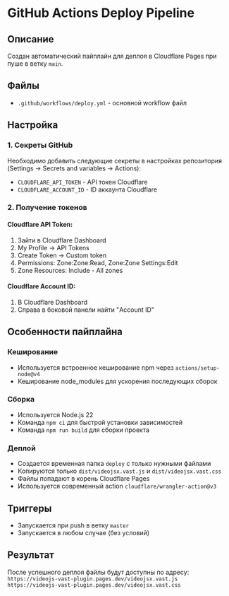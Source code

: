 # GitHub Actions Deploy Pipeline

## Описание
Создан автоматический пайплайн для деплоя в Cloudflare Pages при пуше в ветку `main`.

## Файлы
- `.github/workflows/deploy.yml` - основной workflow файл

## Настройка

### 1. Секреты GitHub
Необходимо добавить следующие секреты в настройках репозитория (Settings → Secrets and variables → Actions):

- `CLOUDFLARE_API_TOKEN` - API токен Cloudflare
- `CLOUDFLARE_ACCOUNT_ID` - ID аккаунта Cloudflare

### 2. Получение токенов

#### Cloudflare API Token:
1. Зайти в Cloudflare Dashboard
2. My Profile → API Tokens
3. Create Token → Custom token
4. Permissions: Zone:Zone:Read, Zone:Zone Settings:Edit
5. Zone Resources: Include - All zones

#### Cloudflare Account ID:
1. В Cloudflare Dashboard
2. Справа в боковой панели найти "Account ID"

## Особенности пайплайна

### Кеширование
- Используется встроенное кеширование npm через `actions/setup-node@v4`
- Кеширование node_modules для ускорения последующих сборок

### Сборка
- Используется Node.js 22
- Команда `npm ci` для быстрой установки зависимостей
- Команда `npm run build` для сборки проекта

### Деплой
- Создается временная папка `deploy` с только нужными файлами
- Копируются только `dist/videojsx.vast.js` и `dist/videojsx.vast.css`
- Файлы попадают в корень Cloudflare Pages
- Используется современный action `cloudflare/wrangler-action@v3`

## Триггеры
- Запускается при push в ветку `master`
- Запускается в любом случае (без условий)

## Результат
После успешного деплоя файлы будут доступны по адресу:
`https://videojs-vast-plugin.pages.dev/videojsx.vast.js`
`https://videojs-vast-plugin.pages.dev/videojsx.vast.css`
